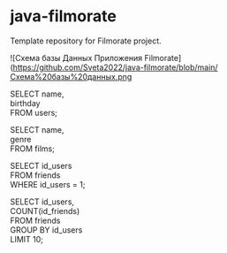 # java-filmorate
Template repository for Filmorate project.

![Схема базы Данных Приложения Filmorate](https://github.com/Sveta2022/java-filmorate/blob/main/Схема%20базы%20данных.png



SELECT name, <br>
birthday <br>
FROM users;

SELECT name, <br> 
genre <br>
FROM films;


SELECT id_users <br> 
FROM friends <br>
WHERE id_users = 1;

SELECT id_users, <br>
COUNT(id_friends) <br>
FROM friends <br>
GROUP BY id_users <br>
LIMIT 10; 
